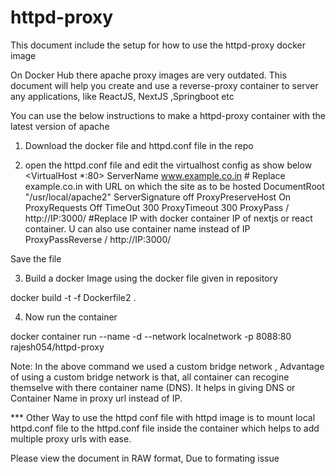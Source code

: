 # httpd-proxy
This document include the setup for how to use the httpd-proxy docker image

On Docker Hub there apache proxy images are very outdated.
This document will help you create and use a reverse-proxy container to  server any applications, like ReactJS, NextJS ,Springboot etc

 You can use the below instructions to make a httpd-proxy container with the latest version of apache

1) Download the docker file and httpd.conf file in the repo

2) open the httpd.conf file and edit the virtualhost config as show below
<VirtualHost *:80>
    ServerName www.example.co.in     # Replace example.co.in with URL on which the site as to be hosted
    DocumentRoot "/usr/local/apache2"
    ServerSignature off
    ProxyPreserveHost On
    ProxyRequests Off
    TimeOut 300
    ProxyTimeout 300
    ProxyPass / http://IP:3000/       #Replace IP with docker container IP of nextjs or react container. U can also use container name instead of IP
    ProxyPassReverse / http://IP:3000/
    
</VirtualHost>

Save the file 

3) Build a docker Image using the docker file given in repository

docker build -t <name of image>  -f Dockerfile2 .

4) Now run the container 

docker container run  --name <ContainerName>  -d --network localnetwork -p 8088:80 rajesh054/httpd-proxy


Note: In the above command we used a custom bridge network , Advantage of using a custom bridge network is that, all container can recogine themselve with there container name (DNS). It helps in giving DNS or Container Name in proxy url instead of IP.


*** Other Way to use the httpd conf file with httpd image is to mount local httpd.conf file to the httpd.conf file inside the container which helps to add multiple proxy urls with ease.

Please view the document in RAW format, Due to formating issue
